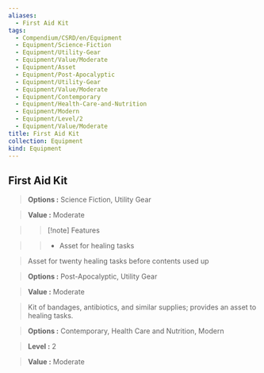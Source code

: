 ```yaml
---
aliases:
  - First Aid Kit
tags:
  - Compendium/CSRD/en/Equipment
  - Equipment/Science-Fiction
  - Equipment/Utility-Gear
  - Equipment/Value/Moderate
  - Equipment/Asset
  - Equipment/Post-Apocalyptic
  - Equipment/Utility-Gear
  - Equipment/Value/Moderate
  - Equipment/Contemporary
  - Equipment/Health-Care-and-Nutrition
  - Equipment/Modern
  - Equipment/Level/2
  - Equipment/Value/Moderate
title: First Aid Kit
collection: Equipment
kind: Equipment
---
```

## First Aid Kit    
    
>    
>     
>   
> **Options :** Science Fiction, Utility Gear    
> **Value :** Moderate    
>>[!note] Features    
>> - Asset for healing tasks    
    
>Asset for twenty healing tasks before contents used up    
> **Options :** Post-Apocalyptic, Utility Gear    
> **Value :** Moderate    
    
>Kit of bandages, antibiotics, and similar supplies; provides an asset to healing tasks.    
> **Options :** Contemporary, Health Care and Nutrition, Modern    
> **Level :** 2    
> **Value :** Moderate